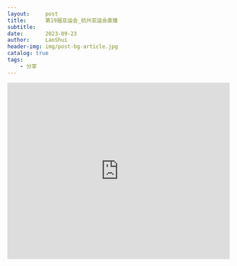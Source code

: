 ```yaml
---
layout:     post
title:      第19届亚运会_杭州亚运会直播
subtitle:   
date:       2023-09-23
author:     LaoShui
header-img: img/post-bg-article.jpg
catalog: true
tags:
    - 分享
---
```

<iframe width="100%" height="400px;"  frameborder="0" scrolling="no" src="https://liveshare.huya.com/iframe/yayunhui"></iframe>
